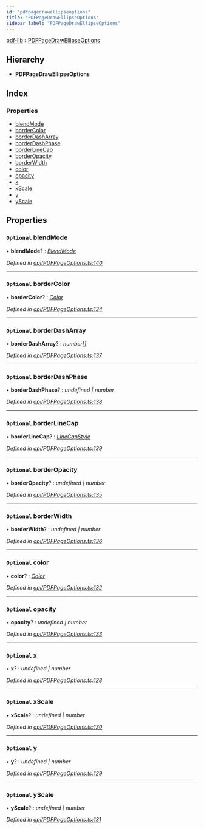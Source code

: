 ```yaml
---
id: "pdfpagedrawellipseoptions"
title: "PDFPageDrawEllipseOptions"
sidebar_label: "PDFPageDrawEllipseOptions"
---
```


[pdf-lib](../index.md) › [PDFPageDrawEllipseOptions](pdfpagedrawellipseoptions.md)

## Hierarchy

* **PDFPageDrawEllipseOptions**

## Index

### Properties

* [blendMode](pdfpagedrawellipseoptions.md#optional-blendmode)
* [borderColor](pdfpagedrawellipseoptions.md#optional-bordercolor)
* [borderDashArray](pdfpagedrawellipseoptions.md#optional-borderdasharray)
* [borderDashPhase](pdfpagedrawellipseoptions.md#optional-borderdashphase)
* [borderLineCap](pdfpagedrawellipseoptions.md#optional-borderlinecap)
* [borderOpacity](pdfpagedrawellipseoptions.md#optional-borderopacity)
* [borderWidth](pdfpagedrawellipseoptions.md#optional-borderwidth)
* [color](pdfpagedrawellipseoptions.md#optional-color)
* [opacity](pdfpagedrawellipseoptions.md#optional-opacity)
* [x](pdfpagedrawellipseoptions.md#optional-x)
* [xScale](pdfpagedrawellipseoptions.md#optional-xscale)
* [y](pdfpagedrawellipseoptions.md#optional-y)
* [yScale](pdfpagedrawellipseoptions.md#optional-yscale)

## Properties

### `Optional` blendMode

• **blendMode**? : *[BlendMode](../enums/blendmode.md)*

*Defined in [api/PDFPageOptions.ts:140](https://github.com/Hopding/pdf-lib/blob/9862898/src/api/PDFPageOptions.ts#L140)*

___

### `Optional` borderColor

• **borderColor**? : *[Color](../index.md#color)*

*Defined in [api/PDFPageOptions.ts:134](https://github.com/Hopding/pdf-lib/blob/9862898/src/api/PDFPageOptions.ts#L134)*

___

### `Optional` borderDashArray

• **borderDashArray**? : *number[]*

*Defined in [api/PDFPageOptions.ts:137](https://github.com/Hopding/pdf-lib/blob/9862898/src/api/PDFPageOptions.ts#L137)*

___

### `Optional` borderDashPhase

• **borderDashPhase**? : *undefined | number*

*Defined in [api/PDFPageOptions.ts:138](https://github.com/Hopding/pdf-lib/blob/9862898/src/api/PDFPageOptions.ts#L138)*

___

### `Optional` borderLineCap

• **borderLineCap**? : *[LineCapStyle](../enums/linecapstyle.md)*

*Defined in [api/PDFPageOptions.ts:139](https://github.com/Hopding/pdf-lib/blob/9862898/src/api/PDFPageOptions.ts#L139)*

___

### `Optional` borderOpacity

• **borderOpacity**? : *undefined | number*

*Defined in [api/PDFPageOptions.ts:135](https://github.com/Hopding/pdf-lib/blob/9862898/src/api/PDFPageOptions.ts#L135)*

___

### `Optional` borderWidth

• **borderWidth**? : *undefined | number*

*Defined in [api/PDFPageOptions.ts:136](https://github.com/Hopding/pdf-lib/blob/9862898/src/api/PDFPageOptions.ts#L136)*

___

### `Optional` color

• **color**? : *[Color](../index.md#color)*

*Defined in [api/PDFPageOptions.ts:132](https://github.com/Hopding/pdf-lib/blob/9862898/src/api/PDFPageOptions.ts#L132)*

___

### `Optional` opacity

• **opacity**? : *undefined | number*

*Defined in [api/PDFPageOptions.ts:133](https://github.com/Hopding/pdf-lib/blob/9862898/src/api/PDFPageOptions.ts#L133)*

___

### `Optional` x

• **x**? : *undefined | number*

*Defined in [api/PDFPageOptions.ts:128](https://github.com/Hopding/pdf-lib/blob/9862898/src/api/PDFPageOptions.ts#L128)*

___

### `Optional` xScale

• **xScale**? : *undefined | number*

*Defined in [api/PDFPageOptions.ts:130](https://github.com/Hopding/pdf-lib/blob/9862898/src/api/PDFPageOptions.ts#L130)*

___

### `Optional` y

• **y**? : *undefined | number*

*Defined in [api/PDFPageOptions.ts:129](https://github.com/Hopding/pdf-lib/blob/9862898/src/api/PDFPageOptions.ts#L129)*

___

### `Optional` yScale

• **yScale**? : *undefined | number*

*Defined in [api/PDFPageOptions.ts:131](https://github.com/Hopding/pdf-lib/blob/9862898/src/api/PDFPageOptions.ts#L131)*

